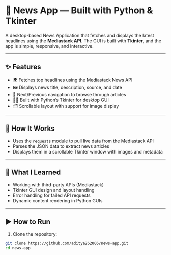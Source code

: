 # 📰 News App — Built with Python & Tkinter

A desktop-based News Application that fetches and displays the latest headlines using the **Mediastack API**. The GUI is built with **Tkinter**, and the app is simple, responsive, and interactive.

---

## ✨ Features

- 🌍 Fetches top headlines using the Mediastack News API
- 🖼️ Displays news title, description, source, and date
- 🔁 Next/Previous navigation to browse through articles
- 🧑‍💻 Built with Python’s Tkinter for desktop GUI
- 🗂️ Scrollable layout with support for image display

---

## 🔧 How It Works

- Uses the `requests` module to pull live data from the Mediastack API
- Parses the JSON data to extract news articles
- Displays them in a scrollable Tkinter window with images and metadata

---

## 🧠 What I Learned

- Working with third-party APIs (Mediastack)
- Tkinter GUI design and layout handling
- Error handling for failed API requests
- Dynamic content rendering in Python GUIs

---

## ▶️ How to Run

1. Clone the repository:
```bash
git clone https://github.com/aditya262006/news-app.git
cd news-app
